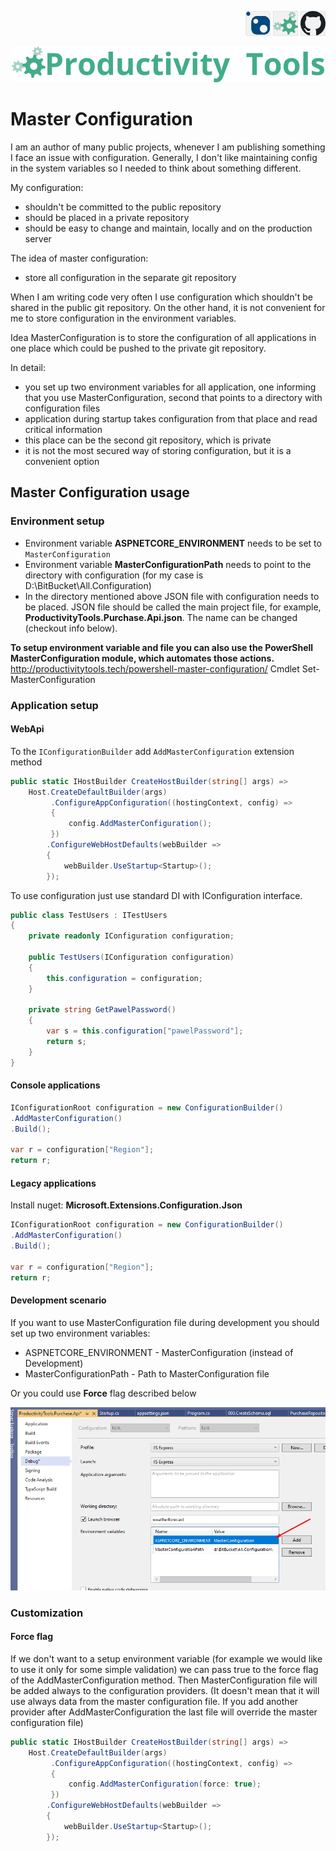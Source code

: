 <!--Category:C#--> 
 <p align="right">
        <a href="https://www.nuget.org/packages/ProductivityTools.MasterConfiguration/"><img src="Images/Header/Nuget_border_40px.png" /></a>
        <a href="http://productivitytools.tech/masterconfiguration/"><img src="Images/Header/ProductivityTools_green_40px_2.png" /><a> 
        <a href="https://github.com/pwujczyk/ProductivityTools.MasterConfiguration"><img src="Images/Header/Github_border_40px.png" /></a>
</p>
<p align="center">
    <a href="http://productivitytools.tech/">
        <img src="Images/Header/LogoTitle_green_500px.png" />
    </a>
</p>

# Master Configuration

I am an author of many public projects, whenever I am publishing something I face an issue with configuration. Generally, I don't like maintaining config in the system variables so I needed to think about something different.

<!--more-->

My configuration:

- shouldn't be committed to the public repository
- should be placed in a private repository
- should be easy to change and maintain, locally and on the production server

The idea of master configuration:
- store all configuration in the separate git repository 


When I am writing code very often I use configuration which shouldn't be shared in the public git repository. On the other hand, it is not convenient for me to store configuration in the environment variables. 

Idea MasterConfiguration is to store the configuration of all applications in one place which could be pushed to the private git repository.

In detail:
- you set up two environment variables for all application, one informing that you use MasterConfiguration, second that points to a directory with configuration files
- application during startup takes configuration from that place and read critical information
- this place can be the second git repository, which is private 
- it is not the most secured way of storing configuration, but it is a convenient option

## Master Configuration usage

### **Environment setup** 
- Environment variable **ASPNETCORE_ENVIRONMENT** needs to be set to `MasterConfiguration`
- Environment variable **MasterConfigurationPath** needs to point to the directory with configuration (for my case is D:\BitBucket\All.Configuration\)
- In the directory mentioned above JSON file with configuration needs to be placed. JSON file should be called the main project file, for example, **ProductivityTools.Purchase.Api.json**. The name can be changed (checkout info below).

**To setup environment variable and file you can also use the PowerShell MasterConfiguration module, which automates those actions.**
http://productivitytools.tech/powershell-master-configuration/
Cmdlet Set-MasterConfiguration

### **Application setup**

#### **WebApi**

To the ``IConfigurationBuilder`` add ``AddMasterConfiguration`` extension method

```c#
public static IHostBuilder CreateHostBuilder(string[] args) =>
    Host.CreateDefaultBuilder(args)
         .ConfigureAppConfiguration((hostingContext, config) =>
         {
             config.AddMasterConfiguration();
         })
        .ConfigureWebHostDefaults(webBuilder =>
        {
            webBuilder.UseStartup<Startup>();
        });

```

To use configuration just use standard DI with IConfiguration interface.

```c#
public class TestUsers : ITestUsers
{
    private readonly IConfiguration configuration;

    public TestUsers(IConfiguration configuration)
    {
        this.configuration = configuration;
    }

    private string GetPawelPassword()
    {
        var s = this.configuration["pawelPassword"];
        return s;
    }
}
```

#### **Console applications**

```c#
IConfigurationRoot configuration = new ConfigurationBuilder()
.AddMasterConfiguration()
.Build();

var r = configuration["Region"];
return r;
```

#### **Legacy application**s 

Install nuget: **Microsoft.Extensions.Configuration.Json** 

```c#
IConfigurationRoot configuration = new ConfigurationBuilder()
.AddMasterConfiguration()
.Build();

var r = configuration["Region"];
return r;
```


#### **Development scenario**
If you want to use MasterConfiguration file during development you should set up two environment variables:
- ASPNETCORE_ENVIRONMENT - MasterConfiguration (instead of Development)
- MasterConfigurationPath - Path to MasterConfiguration file

Or you could use **Force** flag described below

<!--og-image-->
![Generate override](Images/ProjectProperties.png) 

### **Customization**

#### **Force flag**
If we don't want to a setup environment variable (for example we would like to use it only for some simple validation) we can pass true to the force flag of the AddMasterConfiguration method. Then MasterConfiguration file will be added always to the configuration providers. (It doesn't mean that it will use always data from the master configuration file. If you add another provider after AddMasterConfiguration the last file will override the master configuration file)

```c#
public static IHostBuilder CreateHostBuilder(string[] args) =>
    Host.CreateDefaultBuilder(args)
         .ConfigureAppConfiguration((hostingContext, config) =>
         {
             config.AddMasterConfiguration(force: true);
         })
        .ConfigureWebHostDefaults(webBuilder =>
        {
            webBuilder.UseStartup<Startup>();
        });
```

